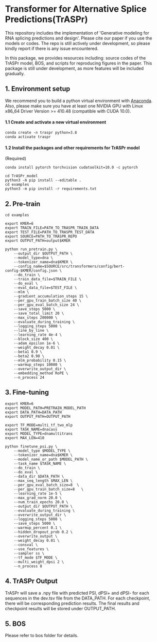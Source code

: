 # Transformer for Alternative Splice Predictions(TrASPr)
This repository includes the implementation of 'Generative modeling for RNA splicing
predictions and design'. Please cite our paper if you use the models or codes. The repo is still actively under development, so please kindly report if there is any issue encountered.

 In this package, we provides resources including: source codes of the TrASPr model, BOS, and scripts for reproducing figures in the paper. This package is still under development, as more features will be included gradually.

## 1. Environment setup

We recommend you to build a python virtual environment with [Anaconda](https://docs.anaconda.com/anaconda/install/linux/). Also, please make sure you have at least one NVIDIA GPU with Linux x86_64 Driver Version >= 410.48 (compatible with CUDA 10.0). 

#### 1.1 Create and activate a new virtual environment

```
conda create -n traspr python=3.8
conda activate traspr
```

#### 1.2 Install the packages and other requirements for TrASPr model 


(Required)

```
conda install pytorch torchvision cudatoolkit=10.0 -c pytorch

cd TrASPr_model
python3 -m pip install --editable .
cd examples
python3 -m pip install -r requirements.txt
```

## 2. Pre-train

```
cd examples

export KMER=6
export TRAIN_FILE=PATH_TO_TRASPR_TRAIN_DATA
export TEST_FILE=PATH_TO_TRASPR_TEST_DATA
export SOURCE=PATH_TO_TRASPR_REPO
export OUTPUT_PATH=output$KMER

python run_pretrain.py \
    --output_dir $OUTPUT_PATH \
    --model_type=dna \
    --tokenizer_name=dna$KMER \
    --config_name=$SOURCE/src/transformers/config/bert-config-$KMER/config.json \
    --do_train \
    --train_data_file=$TRAIN_FILE \
    --do_eval \
    --eval_data_file=$TEST_FILE \
    --mlm \
    --gradient_accumulation_steps 15 \
    --per_gpu_train_batch_size 40 \
    --per_gpu_eval_batch_size 24 \
    --save_steps 5000 \
    --save_total_limit 20 \
    --max_steps 200000 \
    --evaluate_during_training \
    --logging_steps 5000 \
    --line_by_line \
    --learning_rate 4e-4 \
    --block_size 400 \
    --adam_epsilon 1e-6 \
    --weight_decay 0.01 \
    --beta1 0.9 \
    --beta2 0.98 \
    --mlm_probability 0.15 \
    --warmup_steps 10000 \
    --overwrite_output_dir \
    --embedding_method RoPE \
    --n_process 24

```

## 3. Fine-tuning

```
export KMER=6
export MODEL_PATH=PRETRAIN_MODEL_PATH
export DATA_PATH=DATA_PATH
export OUTPUT_PATH=OUTPUT_PATH

export TF_MODE=multi_tf_two_mlp
export TASK_NAME=dnacass
export MODEL_TYPE=dnamultitrans
export MAX_LEN=410

python finetune_psi.py \
    --model_type $MODEL_TYPE \
    --tokenizer_name=dna$KMER \
    --model_name_or_path $MODEL_PATH \
    --task_name $TASK_NAME \
    --do_train \
    --do_eval \
    --data_dir $DATA_PATH \
    --max_seq_length $MAX_LEN \
    --per_gpu_eval_batch_size=8  \
    --per_gpu_train_batch_size=8   \
    --learning_rate 1e-5 \
    --max_grad_norm 20.0 \
    --num_train_epochs 20.0 \
    --output_dir $OUTPUT_PATH \
    --evaluate_during_training \
    --overwrite_output_dir \
    --logging_steps 5000 \
    --save_steps 5000 \
    --warmup_percent 0.1 \
    --hidden_dropout_prob 0.2 \
    --overwrite_output \
    --weight_decay 0.01 \
    --consval \
    --use_features \
    --sampler ss \
    --tf_mode $TF_MODE \
    --multi_weight_dpsi 2 \
    --n_process 8

```

## 4. TrASPr Output

TrASPr will save a .npy file with predicted PSI, dPSI+ and dPSI- for each sequences in the dev.tsv file from the DATA_PATH. For each checkpoint, there will be corresponding prediction results. The final results and checkpoint results will be stored under OUTPUT_PATH.

## 5. BOS

Please refer to bos folder for details.